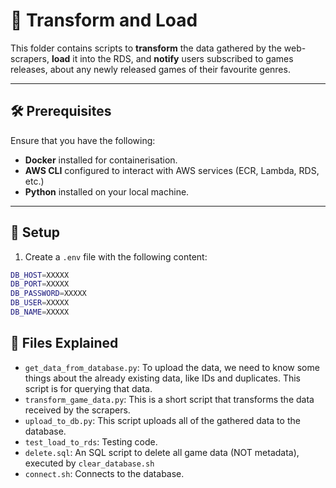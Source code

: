 # 🚀 Transform and Load

This folder contains scripts to **transform** the data gathered by the web-scrapers, **load** it into the RDS, and **notify** users subscribed to games releases, about any newly released games of their favourite genres.

---

## 🛠️ Prerequisites

Ensure that you have the following:
- **Docker** installed for containerisation.
- **AWS CLI** configured to interact with AWS services (ECR, Lambda, RDS, etc.)
- **Python** installed on your local machine. 
---

## 📂 Setup

1. Create a `.env` file with the following content:

```bash
DB_HOST=XXXXX
DB_PORT=XXXXX
DB_PASSWORD=XXXXX
DB_USER=XXXXX
DB_NAME=XXXXX
```


## 📄 Files Explained

- `get_data_from_database.py`: To upload the data, we need to know some things about the already existing data, like IDs and duplicates. This script is for querying that data.
- `transform_game_data.py`: This is a short script that transforms the data received by the scrapers.
- `upload_to_db.py`: This script uploads all of the gathered data to the database.
- `test_load_to_rds`: Testing code.
- `delete.sql`: An SQL script to delete all game data (NOT metadata), executed by `clear_database.sh`
- `connect.sh`: Connects to the database. 